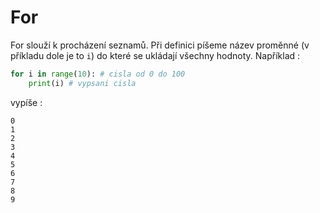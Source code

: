 # For

For slouží k procházení seznamů. Při definici píšeme název proměnné
(v příkladu dole je to `i`) do které se ukládají všechny hodnoty.
Například :
```python
for i in range(10): # cisla od 0 do 100
	print(i) # vypsani cisla
```
vypíše : 
```
0
1
2
3
4
5
6
7
8
9
```
